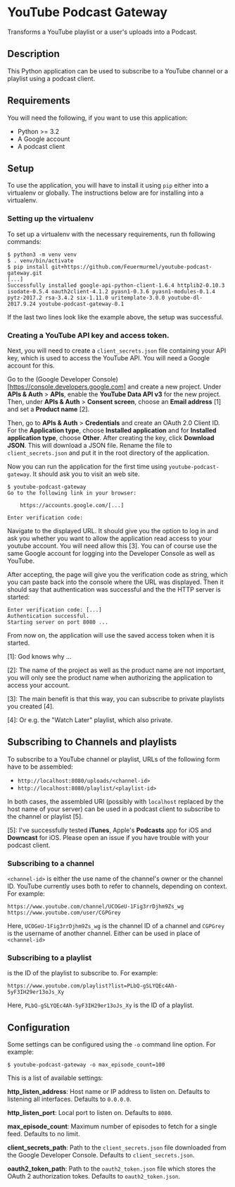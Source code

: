 # YouTube Podcast Gateway

Transforms a YouTube playlist or a user's uploads into a Podcast.


## Description

This Python application can be used to subscribe to a YouTube channel or a playlist using a podcast client.


## Requirements

You will need the following, if you want to use this application:

- Python >= 3.2
- A Google account
- A podcast client


## Setup

To use the application, you will have to install it using `pip` either into a virtualenv or globally. The instructions below are for installing into a virtualenv.


### Setting up the virtualenv

To set up a virtualenv with the necessary requirements, run th following commands:

    $ python3 -m venv venv
    $ . venv/bin/activate
    $ pip install git+https://github.com/Feuermurmel/youtube-podcast-gateway.git
    [...]
    Successfully installed google-api-python-client-1.6.4 httplib2-0.10.3 isodate-0.5.4 oauth2client-4.1.2 pyasn1-0.3.6 pyasn1-modules-0.1.4 pytz-2017.2 rsa-3.4.2 six-1.11.0 uritemplate-3.0.0 youtube-dl-2017.9.24 youtube-podcast-gateway-0.1

If the last two lines look like the example above, the setup was successful.


### Creating a YouTube API key and access token.

Next, you will need to create a `client_secrets.json` file containing your API key, which is used to access the YouTube API. You will need a Google account for this.

Go to the (Google Developer Console)[https://console.developers.google.com] and create a new project. Under **APIs & Auth** > **APIs**, enable the **YouTube Data API v3** for the new project. Then, under **APIs & Auth** > **Consent screen**, choose an **Email address** [1] and set a **Product name** [2].

Then, go to **APIs & Auth** > **Credentials** and create an OAuth 2.0 Client ID. For the **Application type**, choose **Installed application** and for **Installed application type**, choose **Other**. After creating the key, click **Download JSON**. This will download a JSON file. Rename the file to `client_secrets.json` and put it in the root directory of the application.

Now you can run the application for the first time using `youtube-podcast-gateway`. It should ask you to visit an web site.

```
$ youtube-podcast-gateway
Go to the following link in your browser:

    https://accounts.google.com/[...]

Enter verification code: 
```

Navigate to the displayed URL. It should give you the option to log in and ask you whether you want to allow the application read access to your youtube account. You will need allow this [3]. You can of course use the same Google account for logging into the Developer Console as well as YouTube.

After accepting, the page will give you the verification code as string, which you can paste back into the console where the URL was displayed. Then it should say that authentication was successful and the the HTTP server is started:

```
Enter verification code: [...]
Authentication successful.
Starting server on port 8080 ...
```

From now on, the application will use the saved access token when it is started.

[1]: God knows why …

[2]: The name of the project as well as the product name are not important, you will only see the product name when authorizing the application to access your account.

[3]: The main benefit is that this way, you can subscribe to private playlists you created [4].

[4]: Or e.g. the "Watch Later" playlist, which also private.


## Subscribing to Channels and playlists

To subscribe to a YouTube channel or playlist, URLs of the following form have to be assembled:

- `http://localhost:8080/uploads/<channel-id>`
- `http://localhost:8080/playlist/<playlist-id>`

In both cases, the assembled URI (possibly with `localhost` replaced by the host name of your server) can be used in a podcast client to subscribe to the channel or playlist [5].

[5]: I've successfully tested **iTunes**, Apple's **Podcasts** app for iOS and **Downcast** for iOS. Please open an issue if you have trouble with your podcast client.


### Subscribing to a channel

`<channel-id>` is either the use name of the channel's owner or the channel ID. YouTube currently uses both to refer to channels, depending on context. For example:

```
https://www.youtube.com/channel/UCOGeU-1Fig3rrDjhm9Zs_wg
https://www.youtube.com/user/CGPGrey
```

Here, `UCOGeU-1Fig3rrDjhm9Zs_wg` is the channel ID of a channel and `CGPGrey` is the username of another channel. Either can be used in place of `<channel-id>`


### Subscribing to a playlist

<playlist-id> is the ID of the playlist to subscribe to. For example:

```
https://www.youtube.com/playlist?list=PLbQ-gSLYQEc4Ah-5yF3IH29er13oJs_Xy
```

Here, `PLbQ-gSLYQEc4Ah-5yF3IH29er13oJs_Xy` is the ID of a playlist.


## Configuration

Some settings can be configured using the `-o` command line option. For example:

```
$ youtube-podcast-gateway -o max_episode_count=100
```

This is a list of available settings:

__http_listen_address__: Host name or IP address to listen on. Defaults to listening all interfaces. Defaults to `0.0.0.0`.

__http_listen_port__: Local port to listen on. Defaults to `8080`.

__max_episode_count__: Maximum number of episodes to fetch for a single feed. Defaults to no limit.

__client_secrets_path__: Path to the `client_secrets.json` file downloaded from the Google Developer Console. Defaults to `client_secrets.json`.

__oauth2_token_path__: Path to the `oauth2_token.json` file which stores the OAuth 2 authorization tokes. Defaults to `oauth2_token.json`. 
